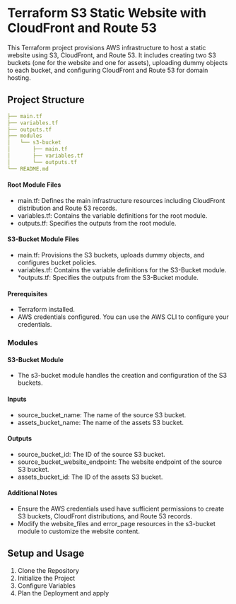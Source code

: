 # Terraform S3 Static Website with CloudFront and Route 53

This Terraform project provisions AWS infrastructure to host a static website using S3, CloudFront, and Route 53. It includes creating two S3 buckets (one for the website and one for assets), uploading dummy objects to each bucket, and configuring CloudFront and Route 53 for domain hosting.

 ## Project Structure

```yml
├── main.tf
├── variables.tf
├── outputs.tf
├── modules
│   └── s3-bucket
│       ├── main.tf
│       ├── variables.tf
│       └── outputs.tf
└── README.md
```

#### Root Module Files
* main.tf: Defines the main infrastructure resources including CloudFront distribution and Route 53 records.
* variables.tf: Contains the variable definitions for the root module.
* outputs.tf: Specifies the outputs from the root module.

#### S3-Bucket Module Files
* main.tf: Provisions the S3 buckets, uploads dummy objects, and configures bucket policies.
* variables.tf: Contains the variable definitions for the S3-Bucket module.
*outputs.tf: Specifies the outputs from the S3-Bucket module.

#### Prerequisites
* Terraform installed.
* AWS credentials configured. You can use the AWS CLI to configure your credentials.


###  Modules
#### S3-Bucket Module
 * The s3-bucket module handles the creation and configuration of the S3 buckets.

#### Inputs
* source_bucket_name: The name of the source S3 bucket.
* assets_bucket_name: The name of the assets S3 bucket.
#### Outputs
 * source_bucket_id: The ID of the source S3 bucket.
 * source_bucket_website_endpoint: The website endpoint of the source S3 bucket.
 * assets_bucket_id: The ID of the assets S3 bucket.

#### Additional Notes
* Ensure the AWS credentials used have sufficient permissions to create S3 buckets, CloudFront distributions, and Route 53 records.
* Modify the website_files and error_page resources in the s3-bucket module to customize the website content.

 ## Setup and Usage 
 1. Clone the Repository
 2. Initialize the Project
 3. Configure Variables
 4. Plan the Deployment and apply
 

